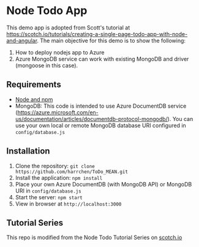 # Node Todo App

This demo app is adopted from Scott's tutorial at https://scotch.io/tutorials/creating-a-single-page-todo-app-with-node-and-angular.  The main objective for this demo is to show the following:
1. How to deploy nodejs app to Azure 
2. Azure MongoDB service can work with existing MongoDB and driver (mongoose in this case).


## Requirements

- [Node and npm](http://nodejs.org)
- MongoDB: This code is intended to use Azure DocumentDB service (https://azure.microsoft.com/en-us/documentation/articles/documentdb-protocol-mongodb/). You can use your own local or remote MongoDB database URI configured in `config/database.js`

## Installation
1. Clone the repository: `git clone https://github.com/harrchen/ToDo_MEAN.git`
2. Install the application: `npm install`
3. Place your own Azure DocumentDB (with MongoDB API) or MongoDB URI in `config/database.js`
3. Start the server: `npm start`
4. View in browser at `http://localhost:3000`

## Tutorial Series

This repo is modified from the Node Todo Tutorial Series on [scotch.io](http://scotch.io)


